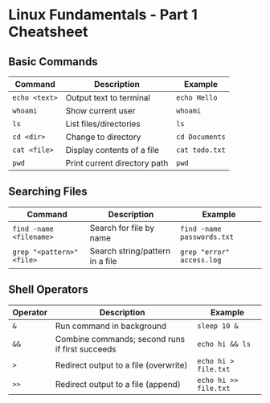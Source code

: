 # Linux Fundamentals - Part 1 Cheatsheet

## Basic Commands
| Command        | Description                        | Example                  |
|----------------|------------------------------------|--------------------------|
| `echo <text>`  | Output text to terminal            | `echo Hello`             |
| `whoami`       | Show current user                  | `whoami`                 |
| `ls`           | List files/directories             | `ls`                     |
| `cd <dir>`     | Change to directory                | `cd Documents`           |
| `cat <file>`   | Display contents of a file         | `cat todo.txt`           |
| `pwd`          | Print current directory path       | `pwd`                    |

## Searching Files
| Command                     | Description                       | Example                     |
|------------------------------|-----------------------------------|-----------------------------|
| `find -name <filename>`      | Search for file by name           | `find -name passwords.txt`  |
| `grep "<pattern>" <file>`    | Search string/pattern in a file  | `grep "error" access.log`   |

## Shell Operators
| Operator | Description                                      | Example                    |
|----------|--------------------------------------------------|----------------------------|
| `&`      | Run command in background                        | `sleep 10 &`               |
| `&&`     | Combine commands; second runs if first succeeds | `echo hi && ls`            |
| `>`      | Redirect output to a file (overwrite)           | `echo hi > file.txt`       |
| `>>`     | Redirect output to a file (append)              | `echo hi >> file.txt`      |

